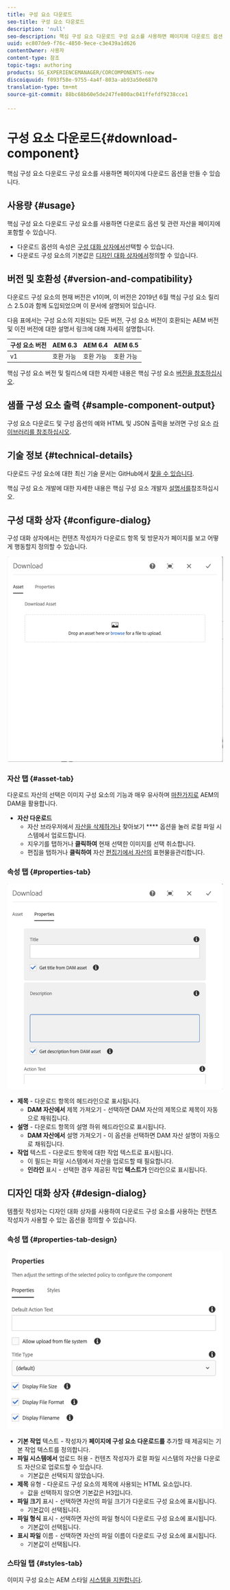 ```yaml
---
title: 구성 요소 다운로드
seo-title: 구성 요소 다운로드
description: 'null'
seo-description: 핵심 구성 요소 다운로드 구성 요소를 사용하면 페이지에 다운로드 옵션을 만들 수 있습니다.
uuid: ec807de9-f76c-4850-9ece-c3e439a1d626
contentOwner: 사용자
content-type: 참조
topic-tags: authoring
products: SG_EXPERIENCEMANAGER/CORCOMPONENTS-new
discoiquuid: f093f58e-9755-4a4f-803a-ab93a50e6870
translation-type: tm+mt
source-git-commit: 88bc68b60e5de247fe800ac041ffefdf9238cce1

---
```



# 구성 요소 다운로드{#download-component}

핵심 구성 요소 다운로드 구성 요소를 사용하면 페이지에 다운로드 옵션을 만들 수 있습니다.

## 사용량 {#usage}

핵심 구성 요소 다운로드 구성 요소를 사용하면 다운로드 옵션 및 관련 자산을 페이지에 포함할 수 있습니다.

* 다운로드 옵션의 속성은 [구성 대화 상자에서](#configure-dialog)선택할 수 있습니다.
* 다운로드 구성 요소의 기본값은 [디자인 대화 상자에서](#design-dialog)정의할 수 있습니다.

## 버전 및 호환성 {#version-and-compatibility}

다운로드 구성 요소의 현재 버전은 v1이며, 이 버전은 2019년 6월 핵심 구성 요소 릴리스 2.5.0과 함께 도입되었으며 이 문서에 설명되어 있습니다.

다음 표에서는 구성 요소의 지원되는 모든 버전, 구성 요소 버전이 호환되는 AEM 버전 및 이전 버전에 대한 설명서 링크에 대해 자세히 설명합니다.

| 구성 요소 버전 | AEM 6.3 | AEM 6.4 | AEM 6.5 |
|--- |--- |--- |---|
| v1 | 호환 가능 | 호환 가능 | 호환 가능 |

핵심 구성 요소 버전 및 릴리스에 대한 자세한 내용은 핵심 구성 요소 [버전을 참조하십시오](versions.md).

## 샘플 구성 요소 출력 {#sample-component-output}

구성 요소 다운로드 및 구성 옵션의 예와 HTML 및 JSON 출력을 보려면 구성 요소 [라이브러리를 참조하십시오](http://opensource.adobe.com/aem-core-wcm-components/library/download.html).

## 기술 정보 {#technical-details}

다운로드 구성 요소에 대한 최신 기술 문서는 GitHub에서 [찾을 수 있습니다](https://github.com/adobe/aem-core-wcm-components/tree/master/content/src/content/jcr_root/apps/core/wcm/components/download/v1/download).

핵심 구성 요소 개발에 대한 자세한 내용은 핵심 구성 요소 개발자 [설명서를](developing.md)참조하십시오.

## 구성 대화 상자 {#configure-dialog}

구성 대화 상자에서는 컨텐츠 작성자가 다운로드 항목 및 방문자가 페이지를 보고 어떻게 행동할지 정의할 수 있습니다.

![](assets/screen-shot-2019-06-17-09.49.14.png)

### 자산 탭 {#asset-tab}

다운로드 자산의 선택은 이미지 구성 요소의 기능과 매우 유사하며 [마찬가지로](image.md) AEM의 DAM을 활용합니다.

* **자산 다운로드**
   * 자산 브라우저에서 [자산을 삭제하거나](https://helpx.adobe.com/experience-manager/6-5/sites/authoring/using/author-environment-tools.html) 찾아보기 **** 옵션을 눌러 로컬 파일 시스템에서 업로드합니다.
   * 지우기를 탭하거나 **클릭하여** 현재 선택한 이미지를 선택 취소합니다.
   * 편집을 탭하거나 **클릭하여** 자산 [편집기에서 자산의](https://helpx.adobe.com/experience-manager/6-5/assets/using/managing-assets-touch-ui.html) 표현물을관리합니다.

### 속성 탭 {#properties-tab}

![](assets/screen-shot-2019-06-17-09.49.51.png)

* **제목** - 다운로드 항목의 헤드라인으로 표시됩니다.
   * **DAM 자산에서** 제목 가져오기 - 선택하면 DAM 자산의 제목으로 제목이 자동으로 채워집니다.
* **설명** - 다운로드 항목의 설명 하위 헤드라인으로 표시됩니다.
   * **DAM 자산에서** 설명 가져오기 - 이 옵션을 선택하면 DAM 자산 설명이 자동으로 채워집니다.
* **작업** 텍스트 - 다운로드 항목에 대한 작업 텍스트로 표시됩니다.
   * 이 필드는 파일 시스템에서 자산을 업로드할 때 필요합니다.
   * **인라인** 표시 - 선택한 경우 제공된 작업 **텍스트가** 인라인으로 표시됩니다.

## 디자인 대화 상자 {#design-dialog}

템플릿 작성자는 디자인 대화 상자를 사용하여 다운로드 구성 요소를 사용하는 컨텐츠 작성자가 사용할 수 있는 옵션을 정의할 수 있습니다.

### 속성 탭 {#properties-tab-design}

![](assets/screen-shot-2019-06-17-10.04.31.png)

* **기본 작업** 텍스트 - 작성자가 **페이지에 구성 요소 다운로드를** 추가할 때 제공되는 기본 작업 텍스트를 정의합니다.
* **파일 시스템에서** 업로드 허용 - 컨텐츠 작성자가 로컬 파일 시스템의 자산을 다운로드 자산으로 업로드할 수 있습니다.
   * 기본값은 선택되지 않았습니다.
* **제목** 유형 - 다운로드 구성 요소의 제목에 사용되는 HTML 요소입니다.
   * 값을 선택하지 않으면 기본값은 H3입니다.
* **파일 크기** 표시 - 선택하면 자산의 파일 크기가 다운로드 구성 요소에 표시됩니다.
   * 기본값이 선택됩니다.
* **파일 형식** 표시 - 선택하면 자산의 파일 형식이 다운로드 구성 요소에 표시됩니다.
   * 기본값이 선택됩니다.
* **표시 파일** 이름 - 선택하면 자산의 파일 이름이 다운로드 구성 요소에 표시됩니다.
   * 기본값이 선택됩니다.

### 스타일 탭 {#styles-tab}

이미지 구성 요소는 AEM 스타일 [시스템을 지원합니다](authoring.md#component-styling).
